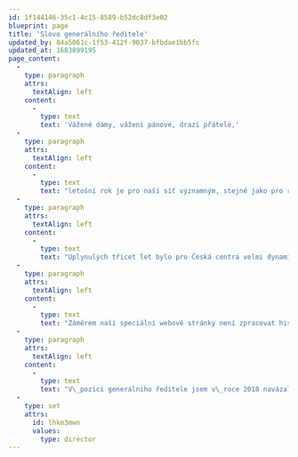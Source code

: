 ```yaml
---
id: 1f144146-35c1-4c15-8589-b52dc8df3e02
blueprint: page
title: 'Slovo generálního ředitele'
updated_by: 84a5061c-1f53-412f-9037-bfbdae1bb5fc
updated_at: 1683899195
page_content:
  -
    type: paragraph
    attrs:
      textAlign: left
    content:
      -
        type: text
        text: 'Vážené dámy, vážení pánové, drazí přátelé,'
  -
    type: paragraph
    attrs:
      textAlign: left
    content:
      -
        type: text
        text: "letošní rok je pro naši síť významným, stejně jako pro řadu dalších organizací a institucí včetně naší samostatné republiky jako takové. Připomínáme si 30 let novodobé historie Českých center, nicméně kulturní zastoupení naší země započalo hlouběji v\_minulosti, kdy vznikala tzv. kulturní a informační střediska socialistického přátelství např. ve Varšavě, Bukurešti, Berlíně nebo Sofii a na jejichž činnost v\_roce 1993 navázala právě Česká centra. Došlo k\_zásadní transformaci činnosti a rozšíření sítě v 90. letech do západní Evropy a severní Ameriky a po roce 2000 také např. do východní Asie. V\_současné době jsme přítomni v\_26 světových metropolích, na 4 kontinentech včetně aktuálně nejnovějšího centra v\_africké Káhiře. "
  -
    type: paragraph
    attrs:
      textAlign: left
    content:
      -
        type: text
        text: "Uplynulých třicet let bylo pro Česká centra velmi dynamických. Bylo potřeba nastavit vlastní stabilní systém fungování, ale zároveň reagovat na výzvy, které přirozeně provázely a provázejí vývoj naší země i celého současného světa. Zásadními okamžiky pro nás bylo jak samotné rozdělení republiky, které nasměrovalo naši činnost, tak posléze vstup do NATO, EU včetně jejího již druhého předsednictví v\_nedávné době, ale i nepředvídatelných událostí posledních let v\_podobě pandemie nebo válečná agrese. "
  -
    type: paragraph
    attrs:
      textAlign: left
    content:
      -
        type: text
        text: "Záměrem naší speciální webové stránky není zpracovat historická fakta a data, ale prostřednictvím vybraných dokumentů, mediálních výstupů, původních rozhovorů nebo autentických vzpomínek daných aktérů připomenout význam kulturní reprezentace naší země i vše, co k\_jejímu úspěšnému naplňování navzdory výzvám doby minulé i současné vedlo. "
  -
    type: paragraph
    attrs:
      textAlign: left
    content:
      -
        type: text
        text: "V\_pozici generálního ředitele jsem v\_roce 2018 navázal na práci svých 10 předchůdců a jednotlivé pobočky v\_zahraničí vedlo a koordinovalo do této doby téměř 200 kolegů a kolegyň, kteří připravili přes padesát tisíc prezentací české kultury ve světě. Všem jim, ale také umělcům, kreativcům, institucím a dalším partnerům patří za uplynulých 30 let spolupráce velký dík. Do budoucna bych síti Českých center přál stabilní zázemí a nadšený a zapálený tým, který je hrdý na své Česko."
  -
    type: set
    attrs:
      id: lhkm3mwn
      values:
        type: director
---
```

